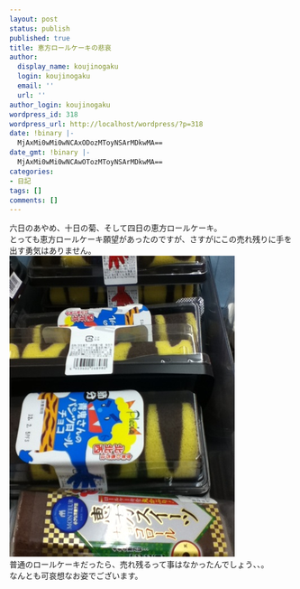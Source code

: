 ```yaml
---
layout: post
status: publish
published: true
title: 恵方ロールケーキの悲哀
author:
  display_name: koujinogaku
  login: koujinogaku
  email: ''
  url: ''
author_login: koujinogaku
wordpress_id: 318
wordpress_url: http://localhost/wordpress/?p=318
date: !binary |-
  MjAxMi0wMi0wNCAxODozMToyNSArMDkwMA==
date_gmt: !binary |-
  MjAxMi0wMi0wNCAwOTozMToyNSArMDkwMA==
categories:
- 日記
tags: []
comments: []
---
```

<p>六日のあやめ、十日の菊、そして四日の恵方ロールケーキ。<br />
とっても恵方ロールケーキ願望があったのですが、さすがにこの売れ残りに手を出す勇気はありません。<br />
<img src="/blog/img/iphone_20120204181850.jpg"/><br />
普通のロールケーキだったら、売れ残るって事はなかったんでしょう、、。<br />
なんとも可哀想なお姿でございます。</p>
